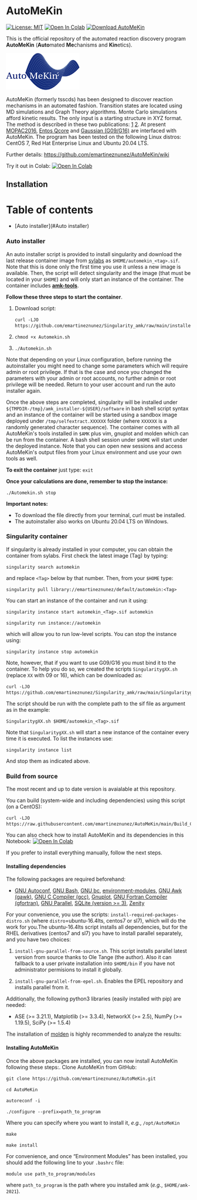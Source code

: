 # AutoMeKin

[![License: MIT](https://img.shields.io/badge/License-MIT-yellow.svg)](https://opensource.org/licenses/MIT) [![Open In Colab](https://colab.research.google.com/assets/colab-badge.svg)](https://colab.research.google.com/github/emartineznunez/AutoMeKin/blob/main/AutoMeKin.ipynb) [![Download AutoMeKin](https://img.shields.io/sourceforge/dm/automekin.svg)](https://sourceforge.net/projects/automekin/files/latest/download)

This is the official repository of the automated reaction discovery program **AutoMeKin** (**Auto**mated **Me**chanisms and **Kin**etics).

<p align="left">
   <img src="logo.png" alt="alt text" width="200" height="100">
</p>


AutoMeKin (formerly tsscds) has been designed to discover reaction mechanisms in an automated fashion. Transition states are located using MD simulations and Graph Theory algorithms. Monte Carlo simulations afford kinetic results. The only input is a starting structure in XYZ format. The method is described in these two publications: [1](https://onlinelibrary.wiley.com/doi/abs/10.1002/jcc.23790) [2](https://pubs.rsc.org/en/content/articlelanding/2015/cp/c5cp02175h#!divAbstract). At present [MOPAC2016](https://github.com/openmopac/mopac), [Entos Qcore](https://software.entos.ai/qcore/documentation/) and [Gaussian (G09/G16)](https://gaussian.com/) are interfaced with AutoMeKin. The program has been tested on the following Linux distros: CentOS 7, Red Hat Enterprise Linux and Ubuntu 20.04 LTS.


Further details: https://github.com/emartineznunez/AutoMeKin/wiki

Try it out in Colab: 
[![Open In Colab](https://colab.research.google.com/assets/colab-badge.svg)](https://colab.research.google.com/github/emartineznunez/AutoMeKin/blob/main/AutoMeKin.ipynb)

## Installation
# Table of contents
- [Auto installer](#Auto installer)

### Auto installer 
An auto installer script is provided to install singularity and
download the last release container image from [sylabs](https://cloud.sylabs.io/library/emartineznunez/default/automekin) as
`$HOME/automekin_<tag>.sif`. Note that this is done only the first time
you use it unless a new image is available. Then, the script will detect
singularity and the image (that must be located in your `$HOME`) and will
only start an instance of the container. The container includes
**[amk-tools](https://github.com/dgarayr/amk_tools)**. 

**Follow these three steps to start the container**.

1. Download script: 
   ```
   curl -LJO https://github.com/emartineznunez/Singularity_amk/raw/main/installer/Automekin.sh
   ```

4. ```
   chmod +x Automekin.sh
   ```

3. ```
   ./Automekin.sh
   ```

Note that depending on your Linux configuration, before running the
autoinstaller you might need to change some parameters which will
require admin or root privilege. If that is the case and once you
changed the parameters with your admin or root accounts, no further
admin or root privilege will be needed. Return to your user account and
run the auto installer again.

Once the above steps are completed, singularity will be installed
under `${TMPDIR-/tmp}/amk_installer-${USER}/software` in bash shell script
syntax and an instance of the container will be started using a sandbox
image deployed under `/tmp/selfextract.XXXXXX` folder (where `XXXXXX` is a
randomly generated character sequence). The container comes with all
AutoMeKin's tools installed in `$AMK` plus vim, gnuplot and molden which
can be run from the container. A bash shell session under `$HOME` will
start under the deployed instance. Note that you can open new sessions
and access AutoMeKin's output files from your Linux environment and use
your own tools as well.

**To exit the container** just type: `exit`

**Once your calculations are done, remember to stop the instance:** 
```
./Automekin.sh stop
```

**Important notes:**

- To download the file directly from your terminal, curl must be installed.
- The autoinstaller also works on Ubuntu 20.04 LTS on Windows.

### Singularity container 
If singularity is already installed in your
computer, you can obtain the container from sylabs. First check the
latest image (Tag) by typing: 

```
singularity search automekin
```

and replace `<Tag>` below by that number.
Then, from your `$HOME` type: 

```
singularity pull library://emartineznunez/default/automekin:<Tag>
```

You can start an instance of the container and run it using:

```
singularity instance start automekin_<Tag>.sif automekin
```
```
singularity run instance://automekin
```

which will allow you to run low-level scripts. You can stop the instance
using:

```
singularity instance stop automekin
```

Note, however, that if you want to use G09/G16 you must bind it to the
container. To help you do so, we created the scripts `SingularitygXX.sh`
(replace `XX` with 09 or 16), which can be downloaded as:
```
curl -LJO https://github.com/emartineznunez/Singularity_amk/raw/main/SingularitygXX.sh
```
The script should be run with the complete path to the sif file as
argument as in the example:
```
SingularitygXX.sh $HOME/automekin_<Tag>.sif
```
Note that `SingularitygXX.sh` will start a new instance of the container
every time it is executed. To list the instances use:
```
singularity instance list
```
And stop them as indicated above.

### Build from source 

The most recent and up to date version is avaialable at this repository.

You can build (system-wide and including dependencies) using this script (on a CentOS):
```
curl -LJO https://raw.githubusercontent.com/emartineznunez/AutoMeKin/main/Build_Centos.sh
```
You can also check how to install AutoMeKin and its dependencies in this Notebook: [![Open In Colab](https://colab.research.google.com/assets/colab-badge.svg)](https://colab.research.google.com/github/emartineznunez/AutoMeKin/blob/main/AutoMeKin.ipynb)

If you prefer to install everything manually, follow the next steps.

#### Installing dependencies 
The following packages are required beforehand:

- [GNU Autoconf](https://www.gnu.org/software/autoconf/), [GNU Bash](https://www.gnu.org/software/bash/), [GNU bc](https://www.gnu.org/software/bc/), [environment-modules](https://github.com/cea-hpc/modules), [GNU Awk (gawk)](https://www.gnu.org/software/gawk/), [GNU C Compiler (gcc)](https://gcc.gnu.org/), [Gnuplot](http://www.gnuplot.info/), [GNU Fortran Compiler (gfortran)](https://gcc.gnu.org/wiki/GFortran), [GNU Parallel](https://www.gnu.org/software/bash/manual/html_node/GNU-Parallel.html), [SQLite (version \>= 3)](https://www.sqlite.org/index.html), [Zenity](https://wiki.gnome.org/Projects/Zenity)

For your convenience, you use the scripts: `install-required-packages-distro.sh` (where `distro`=ubuntu-16.4lts,
centos7 or sl7), which will do the work for you.The ubuntu-16.4lts
script installs all dependencies, but for the RHEL derivatives (centos7
and sl7) you have to install parallel separately, and you have two
choices:

1. `install-gnu-parallel-from-source.sh`. This script installs parallel
latest version from source thanks to Ole Tange (the author). Also it can
fallback to a user private installation into `$HOME/bin` if you have not
administrator permisions to install it globally.

2. `install-gnu-parallel-from-epel.sh`. Enables the EPEL repository and
installs parallel from it.

Additionally, the following python3 libraries (easily installed with pip) are
needed:

- ASE (\>= 3.21.1), Matplotlib (\>= 3.3.4), NetworkX (\>= 2.5), NumPy (\>= 1.19.5), SciPy (\>= 1.5.4)

The installation of [molden](https://www.theochem.ru.nl/molden/linux.html) is highly recommended to analyze the results:

#### Installing AutoMeKin

Once the above packages are installed, you can now install AutoMeKin
following these steps:. Clone AutoMeKin from GitHub:
```
git clone https://github.com/emartineznunez/AutoMeKin.git
```
```
cd AutoMeKin
```
```
autoreconf -i
```
```
./configure --prefix=path_to_program
```
Where you can specify where you want to install it, _e.g._, `/opt/AutoMeKin`
```
make 
```
```
make install
```
For convenience, and once “Environment Modules” has been installed, you
should add the following line to your `.bashrc` file:
```
module use path_to_program/modules
```
where `path_to_program` is the path where you installed amk (_e.g._,
`$HOME/amk-2021`).
